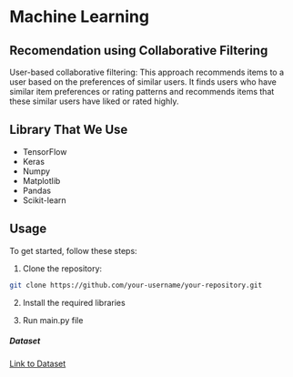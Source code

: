 # Machine Learning

## Recomendation using Collaborative Filtering
User-based collaborative filtering: This approach recommends items to a user based on the preferences of similar users. It finds users who have similar item preferences or rating patterns and recommends items that these similar users have liked or rated highly.

## Library That We Use 
- TensorFlow 
- Keras 
- Numpy
- Matplotlib
- Pandas
- Scikit-learn

## Usage

To get started, follow these steps:

1. Clone the repository:
```sh
git clone https://github.com/your-username/your-repository.git
```

2. Install the required libraries

3. Run main.py file 

##### Dataset
[Link to Dataset](https://www.kaggle.com/datasets/aprabowo/indonesia-tourism-destination)


